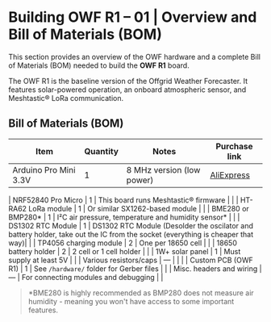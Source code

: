 # Building OWF R1 – 01 | Overview and Bill of Materials (BOM)

This section provides an overview of the OWF hardware and a complete Bill of Materials (BOM) needed to build the **OWF R1** board.

The OWF R1 is the baseline version of the Offgrid Weather Forecaster. It features solar-powered operation, an onboard atmospheric sensor, and Meshtastic® LoRa communication.

## Bill of Materials (BOM)

| Item                     | Quantity | Notes                                                                 | Purchase link |
|--------------------------|----------|------------------------------------------------------------------------|--------------|
| Arduino Pro Mini 3.3V    | 1        | 8 MHz version (low power)                                              | [AliExpress](https://pl.aliexpress.com/item/1005006843855788.htmlspm=a2g0o.order_list.order_list_main.11.7cac1c24H9nd8a&gatewayAdapt=glo2pol) |

| NRF52840 Pro Micro       | 1        | This board runs Meshtastic® firmware                                   | |
| HT-RA62 LoRa module      | 1        | Or similar SX1262-based module                                         | |
| BME280 or BMP280*        | 1        | I²C air pressure, temperature and humidity sensor*                     | |
| DS1302 RTC Module        | 1        | DS1302 RTC Module (Desolder the oscilator and battery holder, take out the IC from the socket (everything is cheaper that way)| |
| TP4056 charging module   | 2        | One per 18650 cell                                                     | |
| 18650 battery holder     | 2        | 2 cell or 1 cell holder                                                | |
| 1W+ solar panel          | 1        | Must supply at least 5V                                                | |
| Various resistors/caps   | —        |                                                                        | |
| Custom PCB (OWF R1)      | 1        | See `/hardware/` folder for Gerber files                               | |
| Misc. headers and wiring | —        | For connecting modules and debugging                                   | |

> *BME280 is highly recommended as BMP280 does not measure air humidity - meaning you won't have access to some important features.

